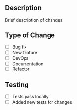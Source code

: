 ## Description
Brief description of changes

## Type of Change
- [ ] Bug fix
- [ ] New feature  
- [ ] DevOps
- [ ] Documentation
- [ ] Refactor

## Testing
- [ ] Tests pass locally
- [ ] Added new tests for changes
